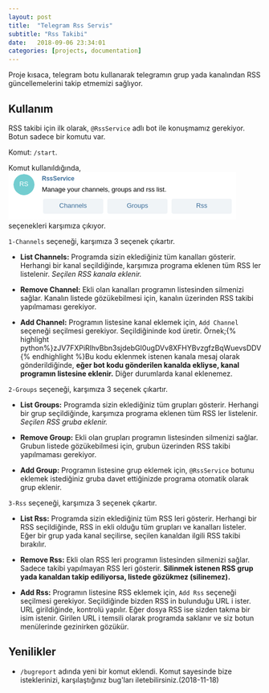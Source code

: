 ```yaml
---
layout: post
title:  "Telegram Rss Servis"
subtitle: "Rss Takibi"
date:   2018-09-06 23:34:01
categories: [projects, documentation]
---
```

Proje kısaca, telegram botu kullanarak telegramın grup yada kanalından RSS güncellemelerini takip etmemizi sağlıyor.

## Kullanım

RSS takibi için ilk olarak, `@RssService` adlı bot ile konuşmamız gerekiyor. Botun sadece bir komutu var.

Komut: `/start`.

Komut kullanıldığında,
![start komutu ekranı](/assets/images/startScreen.jpg)
seçenekleri karşımıza çıkıyor.

`1-Channels` seçeneği, karşımıza 3 seçenek çıkartır.

* **List Channels:** Programda sizin eklediğiniz tüm kanalları gösterir. Herhangi bir kanal seçildiğinde, karşımıza programa eklenen tüm RSS ler listelenir. *Seçilen RSS kanala eklenir.*

* **Remove Channel:** Ekli olan kanalları programın listesinden silmenizi sağlar. Kanalın listede gözükebilmesi için, kanalın üzerinden RSS takibi yapılmaması gerekiyor.

* **Add Channel:** Programın listesine kanal eklemek için, `Add Channel` seçeneği seçilmesi gerekiyor. Seçildiğininde kod üretir. Örnek;{% highlight python%}zJV7FXPiRlhvBbn3sjdebGI0ugDVv8XFHYBvzgfzBqWuevsDDV{% endhighlight %}Bu kodu eklenmek istenen kanala mesaj olarak gönderildiğinde, **eğer bot kodu gönderilen kanalda ekliyse, kanal programın listesine eklenir.** Diğer durumlarda kanal eklenemez.

`2-Groups` seçeneği, karşımıza 3 seçenek çıkartır.

* **List Groups:** Programda sizin eklediğiniz tüm grupları gösterir. Herhangi bir grup seçildiğinde, karşımıza programa eklenen tüm RSS ler listelenir. *Seçilen RSS gruba eklenir.*

* **Remove Group:** Ekli olan grupları programın listesinden silmenizi sağlar. Grubun listede gözükebilmesi için, grubun üzerinden RSS takibi yapılmaması gerekiyor.

* **Add Group:** Programın listesine grup eklemek için, `@RssService` botunu eklemek istediğiniz gruba davet ettiğinizde programa otomatik olarak grup eklenir.

`3-Rss` seçeneği, karşımıza 3 seçenek çıkartır.

* **List Rss:** Programda sizin eklediğiniz tüm RSS leri gösterir. Herhangi bir RSS seçildiğinde, RSS in ekli olduğu tüm grupları ve kanalları listeler. Eğer bir grup yada kanal seçilirse, seçilen kanaldan ilgili RSS takibi bırakılır.

* **Remove Rss:** Ekli olan RSS leri programın listesinden silmenizi sağlar. Sadece takibi yapılmayan RSS leri gösterir. **Silinmek istenen RSS grup yada kanaldan takip ediliyorsa, listede gözükmez (silinemez).**

* **Add Rss:** Programın listesine RSS eklemek için, `Add Rss` seçeneği seçilmesi gerekiyor. Seçildiğinde bizden RSS in bulunduğu URL i ister. URL girildiğinde, kontrolü yapılır. Eğer dosya RSS ise sizden takma bir isim istenir. Girilen URL i temsili olarak programda saklanır ve siz botun menülerinde gezinirken gözükür.

## Yenilikler

* `/bugreport` adında yeni bir komut eklendi. Komut sayesinde bize isteklerinizi, karşılaştığınız bug'ları iletebilirsiniz.(2018-11-18)